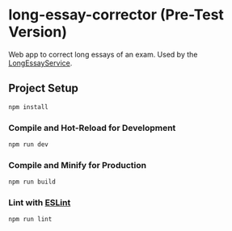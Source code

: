 # long-essay-corrector (Pre-Test Version)

Web app to correct long essays of an exam.
Used by the [LongEssayService](https://github.com/fneumann/LongEssayService).


## Project Setup

```sh
npm install
```

### Compile and Hot-Reload for Development

```sh
npm run dev
```

### Compile and Minify for Production

```sh
npm run build
```

### Lint with [ESLint](https://eslint.org/)

```sh
npm run lint
```

